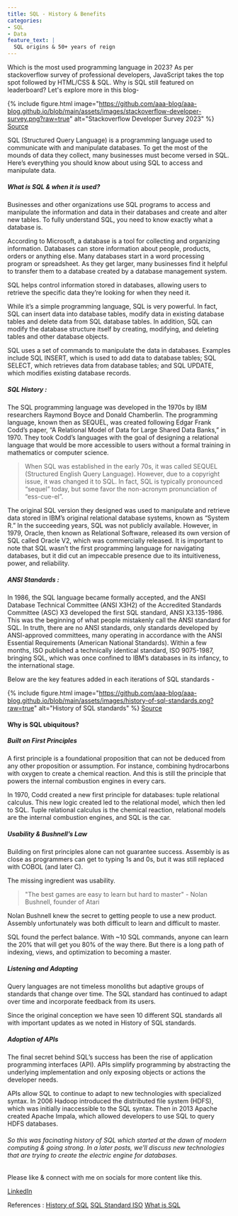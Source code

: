 ```yaml
---
title: SQL - History & Benefits
categories:
- SQL
- Data
feature_text: |
  SQL origins & 50+ years of reign
---
```


Which is the most used programming language in 2023? As per stackoverflow survey of professional developers, JavaScript takes the top spot followed by HTML/CSS & SQL. Why is SQL still featured on leaderboard? Let's explore more in this blog-

{% include figure.html image="https://github.com/aaa-blog/aaa-blog.github.io/blob/main/assets/images/stackoverflow-developer-survey.png?raw=true" alt="Stackoverflow Developer Survey 2023" %}
[Source](https://survey.stackoverflow.co/2023/#section-most-popular-technologies-programming-scripting-and-markup-languages "Stackoverflow Developer Survey 2023")

<!-- more -->

SQL (Structured Query Language) is a programming language used to communicate with and manipulate databases. To get the most of the mounds of data they collect, many businesses must become versed in SQL. Here’s everything you should know about using SQL to access and manipulate data.

##### What is SQL & when it is used?

Businesses and other organizations use SQL programs to access and manipulate the information and data in their databases and create and alter new tables. To fully understand SQL, you need to know exactly what a database is.

According to Microsoft, a database is a tool for collecting and organizing information. Databases can store information about people, products, orders or anything else. Many databases start in a word processing program or spreadsheet. As they get larger, many businesses find it helpful to transfer them to a database created by a database management system.

SQL helps control information stored in databases, allowing users to retrieve the specific data they’re looking for when they need it.

While it’s a simple programming language, SQL is very powerful. In fact, SQL can insert data into database tables, modify data in existing database tables and delete data from SQL database tables. In addition, SQL can modify the database structure itself by creating, modifying, and deleting tables and other database objects.

SQL uses a set of commands to manipulate the data in databases. Examples include SQL INSERT, which is used to add data to database tables; SQL SELECT, which retrieves data from database tables; and SQL UPDATE, which modifies existing database records.

##### SQL History :

The SQL programming language was developed in the 1970s by IBM researchers Raymond Boyce and Donald Chamberlin. The programming language, known then as SEQUEL, was created following Edgar Frank Codd’s paper, “A Relational Model of Data for Large Shared Data Banks,” in 1970. They took Codd’s languages with the goal of designing a relational language that would be more accessible to users without a formal training in mathematics or computer science.

> When SQL was established in the early 70s, it was called SEQUEL (Structured English Query Language). However, due to a copyright issue, it was changed it to SQL. In fact, SQL is typically pronounced “sequel” today, but some favor the non-acronym pronunciation of “ess-cue-el”.

The original SQL version they designed was used to manipulate and retrieve data stored in IBM’s original relational database systems, known as “System R.” In the succeeding years, SQL was not publicly available. However, in 1979, Oracle, then known as Relational Software, released its own version of SQL called Oracle V2, which was commercially released. It is important to note that SQL wasn’t the first programming language for navigating databases, but it did cut an impeccable presence due to its intuitiveness, power, and reliability.

##### ANSI Standards :

In 1986, the SQL language became formally accepted, and the ANSI Database Technical Committee (ANSI X3H2) of the Accredited Standards Committee (ASC) X3 developed the first SQL standard, ANSI X3.135-1986. This was the beginning of what people mistakenly call the ANSI standard for SQL. In truth, there are no ANSI standards, only standards developed by ANSI-approved committees, many operating in accordance with the ANSI Essential Requirements (American National Standards). Within a few months, ISO published a technically identical standard, ISO 9075-1987, bringing SQL, which was once confined to IBM’s databases in its infancy, to the international stage.

Below are the key features added in each iterations of SQL standards -

{% include figure.html image="https://github.com/aaa-blog/aaa-blog.github.io/blob/main/assets/images/history-of-sql-standards.png?raw=true" alt="History of SQL standards" %}
[Source](https://learnsql.com/blog/history-of-sql-standards/ "History of SQL standards")

#### Why is SQL ubiquitous?

<!-- more -->

##### Built on First Principles
A first principle is a foundational proposition that can not be deduced from any other proposition or assumption. For instance, combining hydrocarbons with oxygen to create a chemical reaction. And this is still the principle that powers the internal combustion engines in every cars.

In 1970, Codd created a new first principle for databases: tuple relational calculus. This new logic created led to the relational model, which then led to SQL. Tuple relational calculus is the chemical reaction, relational models are the internal combustion engines, and SQL is the car.


##### Usability & Bushnell’s Law
Building on first principles alone can not guarantee success. Assembly is as close as programmers can get to typing 1s and 0s, but it was still replaced with COBOL (and later C).

The missing ingredient was usability.

> "The best games are easy to learn but hard to master" - Nolan Bushnell, founder of Atari

Nolan Bushnell knew the secret to getting people to use a new product. Assembly unfortunately was both difficult to learn and difficult to master.

SQL found the perfect balance. With ~10 SQL commands, anyone can learn the 20% that will get you 80% of the way there.  But there is a long path of indexing, views, and optimization to becoming a master.

##### Listening and Adapting
Query languages are not timeless monoliths but adaptive groups of standards that change over time. The SQL standard has continued to adapt over time and incorporate feedback from its users.

Since the original conception we have seen 10 different SQL standards all with important updates as we noted in History of SQL standards.

##### Adoption of APIs
The final secret behind SQL’s success has been the rise of application programming interfaces (API). APIs simplify programming by abstracting the underlying implementation and only exposing objects or actions the developer needs.

APIs allow SQL to continue to adapt to new technologies with specialized syntax. In 2006 Hadoop introduced the distributed file system (HDFS), which was initially inaccessible to the SQL syntax. Then in 2013 Apache created Apache Impala, which allowed developers to use SQL to query HDFS databases.

<!-- more -->

###### So this was facinating history of SQL which started at the dawn of modern computing & going strong. In a later posts, we’ll discuss new technologies that are trying to create the electric engine for databases. 

Please like & connect with me on socials for more content like this.

[LinkedIn](https://www.linkedin.com/in/thakkarrahul01 "Rahul Thakkar")

References :
[History of SQL](https://arctype.com/blog/history-of-sql/ "History of SQL")
[SQL Standard ISO](https://blog.ansi.org/sql-standard-iso-iec-9075-2023-ansi-x3-135/#gref "SQL Standard ISO")
[What is SQL](https://www.businessnewsdaily.com/5804-what-is-sql.html "What is SQL")